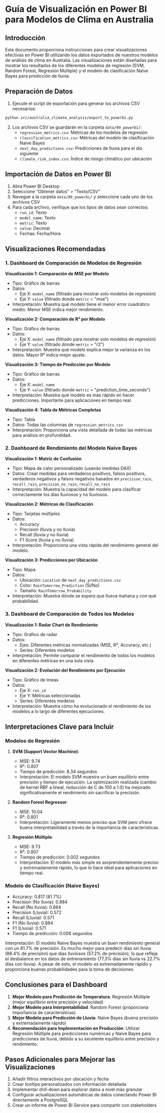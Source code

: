 # Guía de Visualización en Power BI para Modelos de Clima en Australia

## Introducción

Este documento proporciona instrucciones para crear visualizaciones efectivas en Power BI utilizando los datos exportados de nuestros modelos de análisis de clima en Australia. Las visualizaciones están diseñadas para mostrar los resultados de los diferentes modelos de regresión (SVM, Random Forest, Regresión Múltiple) y el modelo de clasificación Naive Bayes para predicción de lluvia.

## Preparación de Datos

1. Ejecute el script de exportación para generar los archivos CSV necesarios:

```bash
python src/australia_climate_analysis/export_to_powerbi.py
```

2. Los archivos CSV se guardarán en la carpeta `data/09_powerbi/`:
   - `regression_metrics.csv`: Métricas de los modelos de regresión
   - `classification_metrics.csv`: Métricas del modelo de clasificación Naive Bayes
   - `next_day_predictions.csv`: Predicciones de lluvia para el día siguiente
   - `climate_risk_index.csv`: Índice de riesgo climático por ubicación

## Importación de Datos en Power BI

1. Abra Power BI Desktop
2. Seleccione "Obtener datos" > "Texto/CSV"
3. Navegue a la carpeta `data/09_powerbi/` y seleccione cada uno de los archivos CSV
4. Para cada archivo, verifique que los tipos de datos sean correctos:
   - `run_id`: Texto
   - `model_name`: Texto
   - `metric`: Texto
   - `value`: Decimal
   - Fechas: Fecha/Hora

## Visualizaciones Recomendadas

### 1. Dashboard de Comparación de Modelos de Regresión

**Visualización 1: Comparación de MSE por Modelo**
- Tipo: Gráfico de barras
- Datos:
  - Eje X: `model_name` (filtrado para mostrar solo modelos de regresión)
  - Eje Y: `value` (filtrado donde `metric` = "mse")
- Interpretación: Muestra qué modelo tiene el menor error cuadrático medio. Menor MSE indica mejor rendimiento.

**Visualización 2: Comparación de R² por Modelo**
- Tipo: Gráfico de barras
- Datos:
  - Eje X: `model_name` (filtrado para mostrar solo modelos de regresión)
  - Eje Y: `value` (filtrado donde `metric` = "r2")
- Interpretación: Muestra qué modelo explica mejor la varianza en los datos. Mayor R² indica mejor ajuste.

**Visualización 3: Tiempo de Predicción por Modelo**
- Tipo: Gráfico de barras
- Datos:
  - Eje X: `model_name`
  - Eje Y: `value` (filtrado donde `metric` = "prediction_time_seconds")
- Interpretación: Muestra qué modelo es más rápido en hacer predicciones. Importante para aplicaciones en tiempo real.

**Visualización 4: Tabla de Métricas Completas**
- Tipo: Tabla
- Datos: Todas las columnas de `regression_metrics.csv`
- Interpretación: Proporciona una vista detallada de todas las métricas para análisis en profundidad.

### 2. Dashboard de Rendimiento del Modelo Naive Bayes

**Visualización 1: Matriz de Confusión**
- Tipo: Mapa de calor personalizado (usando medidas DAX)
- Datos: Crear medidas para verdaderos positivos, falsos positivos, verdaderos negativos y falsos negativos basados en `precision_rain`, `recall_rain`, `precision_no_rain`, `recall_no_rain`
- Interpretación: Muestra la capacidad del modelo para clasificar correctamente los días lluviosos y no lluviosos.

**Visualización 2: Métricas de Clasificación**
- Tipo: Tarjetas múltiples
- Datos:
  - Accuracy
  - Precision (lluvia y no lluvia)
  - Recall (lluvia y no lluvia)
  - F1 Score (lluvia y no lluvia)
- Interpretación: Proporciona una vista rápida del rendimiento general del modelo.

**Visualización 3: Predicciones por Ubicación**
- Tipo: Mapa
- Datos:
  - Ubicación: `Location` de `next_day_predictions.csv`
  - Color: `RainTomorrow_Prediction` (Sí/No)
  - Tamaño: `RainTomorrow_Probability`
- Interpretación: Muestra dónde se espera que llueva mañana y con qué probabilidad.

### 3. Dashboard de Comparación de Todos los Modelos

**Visualización 1: Radar Chart de Rendimiento**
- Tipo: Gráfico de radar
- Datos:
  - Ejes: Diferentes métricas normalizadas (MSE, R², Accuracy, etc.)
  - Series: Diferentes modelos
- Interpretación: Permite comparar el rendimiento de todos los modelos en diferentes métricas en una sola vista.

**Visualización 2: Evolución del Rendimiento por Ejecución**
- Tipo: Gráfico de líneas
- Datos:
  - Eje X: `run_id`
  - Eje Y: Métricas seleccionadas
  - Series: Diferentes modelos
- Interpretación: Muestra cómo ha evolucionado el rendimiento de los modelos a lo largo de diferentes ejecuciones.

## Interpretaciones Clave para Incluir

### Modelos de Regresión

1. **SVM (Support Vector Machine)**:
   - MSE: 9.74
   - R²: 0.807
   - Tiempo de predicción: 8.34 segundos
   - Interpretación: El modelo SVM muestra un buen equilibrio entre precisión y tiempo de ejecución. La optimización realizada (cambio de kernel RBF a lineal, reducción de C de 100 a 1.0) ha mejorado significativamente el rendimiento sin sacrificar la precisión.

2. **Random Forest Regressor**:
   - MSE: 10.04
   - R²: 0.801
   - Interpretación: Ligeramente menos preciso que SVM pero ofrece buena interpretabilidad a través de la importancia de características.

3. **Regresión Múltiple**:
   - MSE: 9.73
   - R²: 0.807
   - Tiempo de predicción: 0.002 segundos
   - Interpretación: El modelo más simple es sorprendentemente preciso y extremadamente rápido, lo que lo hace ideal para aplicaciones en tiempo real.

### Modelo de Clasificación (Naive Bayes)

- Accuracy: 0.817 (81.7%)
- Precision (No lluvia): 0.884
- Recall (No lluvia): 0.884
- Precision (Lluvia): 0.572
- Recall (Lluvia): 0.571
- F1 (No lluvia): 0.884
- F1 (Lluvia): 0.571
- Tiempo de predicción: 0.008 segundos

Interpretación: El modelo Naive Bayes muestra un buen rendimiento general con un 81.7% de precisión. Es mucho mejor para predecir días sin lluvia (88.4% de precisión) que días lluviosos (57.2% de precisión), lo que refleja el desbalance en los datos de entrenamiento (77.3% días sin lluvia vs 22.7% días con lluvia). A pesar de esto, el modelo es extremadamente rápido y proporciona buenas probabilidades para la toma de decisiones.

## Conclusiones para el Dashboard

1. **Mejor Modelo para Predicción de Temperatura**: Regresión Múltiple (mejor equilibrio entre precisión y velocidad)
2. **Mejor Modelo para Interpretabilidad**: Random Forest (proporciona importancia de características)
3. **Mejor Modelo para Predicción de Lluvia**: Naive Bayes (buena precisión y extremadamente rápido)
4. **Recomendación para Implementación en Producción**: Utilizar Regresión Múltiple para predicciones numéricas y Naive Bayes para predicciones de lluvia, debido a su excelente equilibrio entre precisión y rendimiento.

## Pasos Adicionales para Mejorar las Visualizaciones

1. Añadir filtros interactivos por ubicación y fecha
2. Crear tooltips personalizados con información detallada
3. Implementar drill-down para explorar datos a nivel más granular
4. Configurar actualizaciones automáticas de datos conectando Power BI directamente a PostgreSQL
5. Crear un informe de Power BI Service para compartir con stakeholders